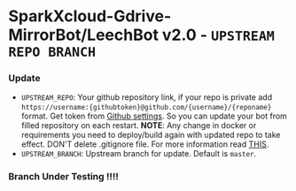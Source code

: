 # SparkXcloud-Gdrive-MirrorBot/LeechBot v2.0 - `UPSTREAM REPO BRANCH`

### Update
- `UPSTREAM_REPO`: Your github repository link, if your repo is private add `https://username:{githubtoken}@github.com/{username}/{reponame}` format. Get token from [Github settings](https://github.com/settings/tokens). So you can update your bot from filled repository on each restart. **NOTE**: Any change in docker or requirements you need to deploy/build again with updated repo to take effect. DON'T delete .gitignore file. For more information read [THIS](https://github.com/harshhaareddy/SparkXcloud-Gdrive-MirrorBot/tree/master#upstream-repo-recommended).
- `UPSTREAM_BRANCH`: Upstream branch for update. Default is `master`.

### Branch Under Testing !!!!